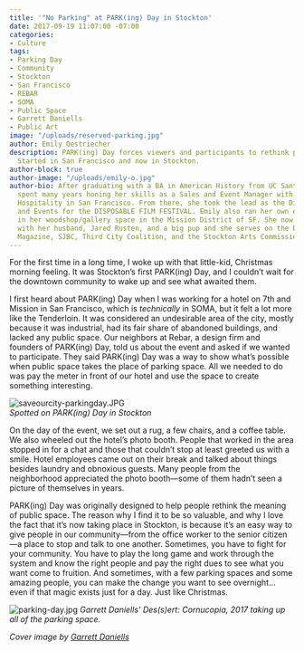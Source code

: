 ```yaml
---
title: '"No Parking" at PARK(ing) Day in Stockton'
date: 2017-09-19 11:07:00 -07:00
categories:
- Culture
tags:
- Parking Day
- Community
- Stockton
- San Francisco
- REBAR
- SOMA
- Public Space
- Garrett Daniells
- Public Art
image: "/uploads/reserved-parking.jpg"
author: Emily Oestriecher
description: PARK(ing) Day forces viewers and participants to rethink public spaces.
  Started in San Francisco and now in Stockton.
author-block: true
author-image: "/uploads/emily-o.jpg"
author-bio: After graduating with a BA in American History from UC Santa Cruz, Emily
  spent many years honing her skills as a Sales and Event Manager with Joie de Vivre
  Hospitality in San Francisco. From there, she took the lead as the Director of Marketing
  and Events for the DISPOSABLE FILM FESTIVAL. Emily also ran her own event business
  in her woodshop/gallery space in the Mission District of SF. She now lives in Stockton
  with her husband, Jared Rusten, and a big pup and she serves on the board for Placeholder
  Magazine, SJBC, Third City Coalition, and the Stockton Arts Commission.
---
```


For the first time in a long time, I woke up with that little-kid, Christmas morning feeling. It was Stockton’s first PARK(ing) Day, and I couldn’t wait for the downtown community to wake up and see what awaited them.  

I first heard about PARK(ing) Day when I was working for a hotel on 7th and Mission in San Francisco, which is *technically* in SOMA, but it felt a lot more like the Tenderloin. It was considered an undesirable area of the city, mostly because it was industrial, had its fair share of abandoned buildings, and lacked any public space. Our neighbors at Rebar, a design firm and founders of PARK(ing) Day, told us about the event and asked if we wanted to participate. They said PARK(ing) Day was a way to show what’s possible when public space takes the place of parking space. All we needed to do was pay the meter in front of our hotel and use the space to create something interesting. 

![saveourcity-parkingday.JPG](/uploads/saveourcity-parkingday.JPG)   
_Spotted on PARK(ing) Day in Stockton_

On the day of the event, we set out a rug, a few chairs, and a coffee table. We also wheeled out the hotel’s photo booth. People that worked in the area stopped in for a chat and those that couldn’t stop at least greeted us with a smile. Hotel employees came out on their break and talked about things besides laundry and obnoxious guests. Many people from the neighborhood appreciated the photo booth—some of them hadn’t seen a picture of themselves in years. 

PARK(ing) Day was originally designed to help people rethink the meaning of public space. The reason why I find it to be so valuable, and why I love the fact that it’s now taking place in Stockton, is because it’s an easy way to give people in our community—from the office worker to the senior citizen—a place to stop and talk to one another. Sometimes, you have to fight for your community. You have to play the long game and work through the system and know the right people and pay the right dues to see what you want come to fruition. And sometimes, with a few parking spaces and some amazing people, you can make the change you want to see overnight… even if that magic exists just for a day. Just like Christmas.

![parking-day.jpg](/uploads/parking-day.jpg)
_Garrett Daniells' Des(s)ert: Cornucopia, 2017 taking up all of the parking space._

_Cover image by [Garrett Daniells](https://www.instagram.com/sonofasignman/)_